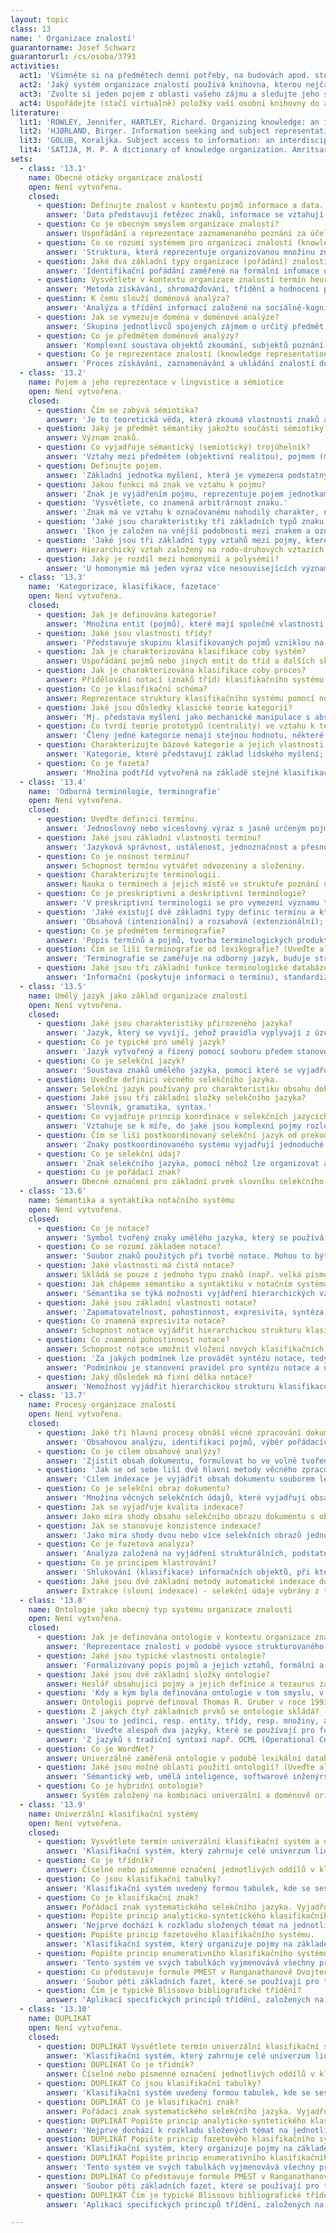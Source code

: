 ```yaml
---
layout: topic
class: 13
name: ' Organizace znalostí'
guarantorname: Josef Schwarz
guarantorurl: /cs/osoba/3793
activities:
  act1: 'Všimněte si na předmětech denní potřeby, na budovách apod. stop systémů organizace znalostí. Zjistěte základní charakteristiky takto určených systémů.'
  act2: 'Jaký systém organizace znalostí používá knihovna, kterou nejčastěji navštěvujete? Seznamte se podrobně s tímto systémem, abyste byli schopni o něm mluvit alespoň půl hodiny.'
  act3: 'Zvolte si jeden pojem z oblasti vašeho zájmu a sledujte jeho strukturu v různých typech systémů organizace znalostí (číselník, klasifikace, klíčová slova, předmětová hesla, tezaurus).'
  act4: Uspořádejte (stačí virtuálně) položky vaší osobní knihovny do alespoň dvaceti tříd.
literature:
  lit1: 'ROWLEY, Jennifer, HARTLEY, Richard. Organizing knowledge: an introduction to managing access to information. 4th ed. Farnham: Ashgate, 2008. 367 s. ISBN 978-0-7546-4431-6.'
  lit2: 'HJØRLAND, Birger. Information seeking and subject representation: an activity-theoretical approach to information science. Westport, Connecticut: Greenwood Press, 1997. 213 s. ISBN 0-313-29893-9.'
  lit3: 'GOLUB, Koraljka. Subject access to information: an interdisciplinary approach. Santa Barbara, California: Libraries Unlimited, 2015. 165 s. ISBN 978-1-61069-577-0.'
  lit4: 'SATIJA, M. P. A dictionary of knowledge organization. Amritsar: Guru Nanak Dev University, 2004. 248 s. ISBN 81-7770-101-0.'
sets:
  - class: '13.1'
    name: Obecné otázky organizace znalostí
    open: Není vytvořena.
    closed:
      - question: Definujte znalost v kontextu pojmů informace a data.
        answer: 'Data představují řetězec znaků, informace se vztahují k jejich významu a znalost je interpretací těchto informací a začlenění do kontextu.'
      - question: Co je obecným smyslem organizace znalostí?
        answer: Uspořádání a reprezentace zaznamenaného poznání za účelem efektivního vyhledávání požadovaných informací s pomocí určených nástrojů a metod.
      - question: Co se rozumí systémem pro organizaci znalostí (knowledge organization system)?
        answer: 'Struktura, která reprezentuje organizovanou množinu znalostí, obvykle založenou na vyjádření pojmů a jejich vztahů.'
      - question: Jaké dva základní typy organizace (pořádání) znalostí lze vydělit podle typu zpracovávaných a zpřístupňovaných informací?
        answer: 'Identifikační pořádání zaměřené na formální infomace o dokumentu, věcné pořádání zaměřené na informace o obsahu dokumentu.'
      - question: Vysvětlete v kontextu organizace znalostí termín heuristika.
        answer: 'Metoda získávání, shromažďování, třídění a hodnocení pramenů a pramenných informací. Používá se při přípravě technické a vědecké práce.'
      - question: K čemu slouží doménová analýza?
        answer: 'Analýza a třídění informací založené na sociálně-kognitivním přístupu k poznání, jejím základem je doména.'
      - question: Jak se vymezuje doména v doménové analýze?
        answer: 'Skupina jednotlivců spojených zájmem o určitý předmět, myšlenkovými paradigmaty a způsoby komunikace.'
      - question: Co je předmětem doménové analýzy?
        answer: 'Komplexní soustava objektů zkoumání, subjektů poznání a informačních objektů a jejich informačních a komunikačních vztahů.'
      - question: Co je reprezentace znalostí (knowledge representation)?
        answer: 'Proces získávání, zaznamenávání a ukládání znalostí do strojem srozumitelné podoby a jejich následné využívání v rámci informačního systému.'
  - class: '13.2'
    name: Pojem a jeho reprezentace v lingvistice a sémiotice
    open: Není vytvořena.
    closed:
      - question: Čím se zabývá sémiotika?
        answer: 'Je to teoretická věda, která zkoumá vlastnosti znaků a znakových systémů (založených nejen na jazyce).'
      - question: Jaký je předmět sémantiky jakožto součásti sémiotiky?
        answer: Význam znaků.
      - question: Co vyjadřuje sémantický (semiotický) trojúhelník?
        answer: 'Vztahy mezi předmětem (objektivní realitou), pojmem (myšlením) a znakem (jazykem).'
      - question: Definujte pojem.
        answer: 'Základní jednotka myšlení, která je vymezena podstatnými vlastnosti předmětů a jevů objektivní skutečnosti.'
      - question: Jakou funkci má znak ve vztahu k pojmu?
        answer: 'Znak je vyjádřením pojmu, reprezentuje pojem jednotkami z dané soustavy znaků.'
      - question: 'Vysvětlete, co znamená arbitrárnost znaku.'
        answer: 'Znak má ve vztahu k označovanému nahodilý charakter, neexistuje tedy příčinný vztah mezi znakem a jevem, který označuje.'
      - question: 'Jaké jsou charakteristiky tří základních typů znaku, tj. ikonu, indexu a symbolu?'
        answer: 'Ikon je založen na vnější podobnosti mezi znakem a označovaným, index definuje věcná souvislost, symbol je arbitrární.'
      - question: 'Jaké jsou tři základní typy vztahů mezi pojmy, které se nejčastěji objevují v systémech organizace znalostí?'
        answer: Hierarchický vztah založený na rodo-druhových vztazích; vztah asociace daný příbuzností pojmů; vztah ekvivalence určený shodou významů.
      - question: Jaký je rozdíl mezi homonymií a polysémií?
        answer: 'U homonymie má jeden výraz více nesouvisejících významů, u polysémie jde o významy geneticky související (např. oko - orgán, na punčoše).'
  - class: '13.3'
    name: 'Kategorizace, klasifikace, fazetace'
    open: Není vytvořena.
    closed:
      - question: Jak je definována kategorie?
        answer: 'Množina entit (pojmů), které mají společné vlastnosti.'
      - question: Jaké jsou vlastnosti třídy?
        answer: 'Představuje skupinu klasifikovaných pojmů vzniklou na základě shodných charakteristik, tvoří základní prvek klasifikačního systému.'
      - question: Jak je charakterizována klasifikace coby systém?
        answer: Uspořádání pojmů nebo jiných entit do tříd a dalších skupin (podtříd apod.) za účelem vyjádření jejich sémantických vztahů.
      - question: Jak je charakterizována klasifikace coby proces?
        answer: Přidělování notací (znaků tříd) klasifikačního systému za účelem vyjádření obsahu dokumentu.
      - question: Co je klasifikační schéma?
        answer: Reprezentace struktury klasifikačního systému pomocí notací.
      - question: Jaké jsou důsledky klasické teorie kategorií?
        answer: 'Mj. představa myšlení jako mechanické manipulace s abstraktními symboly, představa symbolu jako vnitřního zobrazení vnější skutečnosti.'
      - question: Co tvrdí teorie prototypů (centrality) ve vztahu k teorii kategorií?
        answer: 'Členy jedné kategorie nemají stejnou hodnotu, některé její členy jsou pro danou kategorii „nejlepšími příklady“ (prototypy).'
      - question: Charakterizujte bázové kategorie a jejich vlastnosti.
        answer: 'Kategorie, které představují základ lidského myšlení; leží „uvnitř“ hierarchie, členy bázové kategorie si dokážeme představit.'
      - question: Co je fazeta?
        answer: 'Množina podtříd vytvořená na základě stejné klasifikační charakteristiky; vyjadřuje vlastnosti, podle kterých se pojmy seskupují do tříd.'
  - class: '13.4'
    name: 'Odborná terminologie, terminografie'
    open: Není vytvořena.
    closed:
      - question: Uveďte definici termínu.
        answer: 'Jednoslovný nebo víceslovný výraz s jasně určeným pojmovým významem, který je opakovaně užíván v odborných textech.'
      - question: Jaké jsou základní vlastnosti termínu?
        answer: 'Jazyková správnost, ustálenost, jednoznačnost a přesnost, nosnost, motivovanost, mezinárodnost, systémovost.'
      - question: Co je nosnost termínu?
        answer: Schopnost termínu vytvářet odvozeniny a složeniny.
      - question: Charakterizujte terminologii.
        answer: Nauka o termínech a jejich místě ve struktuře poznání určitého oboru.
      - question: Co je preskriptivní a deskriptivní terminologie?
        answer: 'V preskriptivní terminologii se pro vymezení významu termínů používá jasně stanovená definice, v deskriptivní volněji pojatý výklad.'
      - question: 'Jaké existují dvě základní typy definic termínu a která je běžnější, resp. vhodnější, a proč?'
        answer: 'Obsahová (intenzionální) a rozsahová (extenzionální); vhodnější je obsahová, protože přesněji charakterizuje význam termínu.'
      - question: Co je předmětem terminografie?
        answer: 'Popis termínů a pojmů, tvorba terminologických produktů (např. terminologické slovníky, terminologické databáze), metodologie této činnosti.'
      - question: Čím se liší terminografie od lexikografie? (Uveďte alespoň tři rozdíly.)
        answer: 'Terminografie se zaměřuje na odborný jazyk, buduje strukturovanou soustavu termínů a pojmů, předepisuje použití termínů.'
      - question: Jaké jsou tři základní funkce terminologické databáze?
        answer: 'Informační (poskytuje informaci o termínu), standardizační (kodifikuje termíny), harmonizační (sjednocuje termíny i jejich výklady).'
  - class: '13.5'
    name: Umělý jazyk jako základ organizace znalostí
    open: Není vytvořena.
    closed:
      - question: Jaké jsou charakteristiky přirozeného jazyka?
        answer: 'Jazyk, který se vyvíjí, jehož pravidla vyplývají z úzu a jenž je užíván konkrétním jazykovým společenstvím.'
      - question: Co je typické pro umělý jazyk?
        answer: 'Jazyk vytvořený a řízený pomocí souboru předem stanovených pravidel, má předem definovaný slovník, sémantiku i syntaxi.'
      - question: Co je selekční jazyk?
        answer: 'Soustava znaků umělého jazyka, pomocí které se vyjadřují charakteristiky dokumentů za účelem jejich pořádání, ukládání a vyhledávání.'
      - question: Uveďte definici věcného selekčního jazyka.
        answer: Selekční jazyk používaný pro charakteristiku obsahu dokumentů pomocí věcných údajů; má umožnit vyhledávání dokumentů podle obsahu.
      - question: Jaké jsou tři základní složky selekčního jazyka?
        answer: 'Slovník, gramatika, syntax.'
      - question: Co vyjadřuje princip koordinace v selekčních jazycích?
        answer: 'Vztahuje se k míře, do jaké jsou komplexní pojmy rozloženy na dílčí jednotky a kombinovány při věcném zpracování a vyhledávání dokumentů.'
      - question: Čím se liší postkoordinovaný selekční jazyk od prekoordinovaného?
        answer: 'Znaky postkoordinovaného systému vyjadřují jednoduché pojmy, které se při indexaci přiřazují nezávisle a při vyhledávání se volně kombinují.'
      - question: Co je selekční údaj?
        answer: 'Znak selekčního jazyka, pomocí něhož lze organizovat a vyhledávat záznamy, dokumenty nebo informace.'
      - question: Co je pořádací znak?
        answer: Obecné označení pro základní prvek slovníku selekčního jazyka (v konkrétních systémech jde např. o klasifikační znak či lexikální jednotku).
  - class: '13.6'
    name: Sémantika a syntaktika notačního systému
    open: Není vytvořena.
    closed:
      - question: Co je notace?
        answer: 'Symbol tvořený znaky umělého jazyka, který se používá k označení tříd a jejich vzájemných vztahů při systematickém pořádání informací.'
      - question: Co se rozumí základem notace?
        answer: 'Soubor znaků použitých při tvorbě notace. Mohou to být číslice nebo písmena různých abeced, popř. i další znaky.'
      - question: Jaké vlastnosti má čistá notace?
        answer: Skládá se pouze z jednoho typu znaků (např. velká písmena latinské abecedy).
      - question: Jak chápeme sémantiku a syntaktiku v notačním systému?
        answer: 'Sémantika se týká možnosti vyjádření hierarchických vztahů v notaci, syntaktika se váže k možnosti syntézy, kombinace klasifikačních znaků.'
      - question: Jaké jsou základní vlastnosti notace?
        answer: 'Zapamatovatelnost, pohostinnost, expresivita, syntéza, flexibilita.'
      - question: Co znamená expresivita notace?
        answer: Schopnost notace vyjádřit hierarchickou strukturu klasifikace.
      - question: Co znamená pohostinnost notace?
        answer: Schopnost notace umožnit vložení nových klasifikačních znaků a rozšířit klasifikační systém o nové pojmy a struktury.
      - question: 'Za jakých podmínek lze provádět syntézu notace, tedy tvořit komplexní klasifikační znaky?'
        answer: 'Podmínkou je stanovení pravidel pro syntézu notace a určení pomocných znaků, kterými se jednotlivé klasifikační znaky kombinují.'
      - question: Jaký důsledek má fixní délka notace?
        answer: 'Nemožnost vyjádřit hierarchickou strukturu klasifikace, tedy ztrátu vlastností spojených s expresivitou notace.'
  - class: '13.7'
    name: Procesy organizace znalostí
    open: Není vytvořena.
    closed:
      - question: Jaké tři hlavní procesy obnáší věcné zpracování dokumentů?
        answer: 'Obsahovou analýzu, identifikaci pojmů, výběr pořádacích znaků selekčního jazyka.'
      - question: Co je cílem obsahové analýzy?
        answer: 'Zjistit obsah dokumentu, formulovat ho ve volně tvořených klíčových slovech a stanovit sémantické dominanty dokumentu.'
      - question: 'Jak se od sebe liší dvě hlavní metody věcného zpracování dokumentů, indexace a klasifikace?'
        answer: 'Cílem indexace je vyjádřit obsah dokumentu souborem lexikálních jednotek, cílem klasifikace je zařadit dokument do klasifikačního systému.'
      - question: Co je selekční obraz dokumentu?
        answer: 'Množina věcných selekčních údajů, které vyjadřují obsah dokumentu jako celku, jeho částí nebo jednotlivých informací v něm obsažených.'
      - question: Jak se vyjadřuje kvalita indexace?
        answer: Jako míra shody obsahu selekčního obrazu dokumentu s obsahem dokumentu.
      - question: Jak se stanovuje konzistence indexace?
        answer: 'Jako míra shody dvou nebo více selekčních obrazů jednoho dokumentu, resp. více obsahově totožných dokumentů.'
      - question: Co je fazetová analýza?
        answer: 'Analýza založená na vyjádření strukturálních, podstatných charakteristik pojmů, označovaných jako fazety.'
      - question: Co je principem klastrování?
        answer: 'Shlukování (klasifikace) informačních objektů, při které dochází k třídění jednotek do skupin (shluků) podle jejich obsahové podobnosti.'
      - question: Jaké jsou dvě základní metody automatické indexace dokumentů?
        answer: Extrakce (slovní indexace) - selekční údaje vybrány z textu; přiřazování (pojmová indexace) - selekční údaje vybrány ze selekčního jazyka.
  - class: '13.8'
    name: Ontologie jako obecný typ systému organizace znalostí
    open: Není vytvořena.
    closed:
      - question: Jak je definována ontologie v kontextu organizace znalostí?
        answer: 'Reprezentace znalostí v podobě vysoce strukturovaného, univerzálně nebo doménově orientovaného pojmového slovníku (sémantické sítě).'
      - question: Jaké jsou typické vlastnosti ontologie?
        answer: 'Formalizovaný popis pojmů a jejich vztahů, formální a deklarativní reprezentace pojmů.'
      - question: Jaké jsou dvě základní složky ontologie?
        answer: Heslář obsahující pojmy a jejich definice a tezaurus zahrnující vztahy mezi pojmy.
      - question: 'Kdy a kým byla definována ontologie v tom smyslu, v jakém se používá v organizaci znalostí?'
        answer: Ontologii poprvé definoval Thomas R. Gruber v roce 1993.
      - question: Z jakých čtyř základních prvků se ontologie skládá?
        answer: 'Jsou to jedinci, resp. entity, třídy, resp. množiny, atributy, resp. parametry, a vazby, resp. vztahy.'
      - question: 'Uveďte alespoň dva jazyky, které se používají pro formalizaci ontologií.'
        answer: 'Z jazyků s tradiční syntaxí např. OCML (Operational Conceptual Modelling Language), ze značkovacích jazyků např. OWL (Web Ontology Language)'
      - question: Co je WordNet?
        answer: Univerzálně zaměřená ontologie v podobě lexikální databáze angličtiny. Na WordNet navazují systémy dalších jazyků vč. češtiny (BalkaNet).
      - question: Jaké jsou možné oblasti použití ontologií? (Uveďte alespoň dvě.)
        answer: 'Sémantický web, umělá inteligence, softwarové inženýrství, bioinformatika, geografické informační systémy.'
      - question: Co je hybridní ontologie?
        answer: Systém založený na kombinaci univerzální a doménově orientované ontologie.
  - class: '13.9'
    name: Univerzální klasifikační systémy
    open: Není vytvořena.
    closed:
      - question: Vysvětlete termín univerzální klasifikační systém a uveďte příklad.
        answer: 'Klasifikační systém, který zahrnuje celé univerzum lidského poznání. Např. Mezinárodní desetinné třídění, Třídění Kongresové knihovny.'
      - question: Co je třídník?
        answer: Číselné nebo písmenné označení jednotlivých oddílů v klasifikačním schématu.
      - question: Co jsou klasifikační tabulky?
        answer: 'Klasifikační systém uvedený formou tabulek, kde se seskupují pojmy do tříd, podtříd, oddílů a pododdílů s notacemi a slovními ekvivalenty.'
      - question: Co je klasifikační znak?
        answer: Pořádací znak systematického selekčního jazyka. Vyjadřuje téma klasifikovaného dokumentu.
      - question: Popište princip analyticko-syntetického klasifikačního systému.
        answer: 'Nejprve dochází k rozkladu složených témat na jednotlivé komponenty, označené notacemi, které se následně skládají do klasifikačního znaku.'
      - question: Popište princip fazetového klasifikačního systému.
        answer: 'Klasifikační systém, který organizuje pojmy na základě jejich vlastností do fazet. Způsob třídění umožňuje zařazení objektu do více tříd.'
      - question: Popište princip enumerativního klasifikačního systému.
        answer: 'Tento systém ve svých tabulkách vyjmenovává všechny předměty, které mají být klasifikovány.'
      - question: Co představuje formule PMEST v Ranganathanově Dvojtečkovém třídění?
        answer: 'Soubor pěti základních fazet, které se používají pro třídění dokumentů (osobnost, hmota, energie, prostor, čas).'
      - question: Čím je typické Blissovo bibliografické třídění?
        answer: 'Aplikací specifických principů třídění, založených na vědeckém poznání (soulad, stupňování, kolokace, adaptabilita), a krátkostí notace.'
  - class: '13.10'
    name: DUPLIKÁT
    open: Není vytvořena.
    closed:
      - question: DUPLIKÁT Vysvětlete termín univerzální klasifikační systém a uveďte příklad.
        answer: 'Klasifikační systém, který zahrnuje celé univerzum lidského poznání. Např. Mezinárodní desetinné třídění, Třídění Kongresové knihovny.'
      - question: DUPLIKÁT Co je třídník?
        answer: Číselné nebo písmenné označení jednotlivých oddílů v klasifikačním schématu.
      - question: DUPLIKÁT Co jsou klasifikační tabulky?
        answer: 'Klasifikační systém uvedený formou tabulek, kde se seskupují pojmy do tříd, podtříd, oddílů a pododdílů s notacemi a slovními ekvivalenty.'
      - question: DUPLIKÁT Co je klasifikační znak?
        answer: Pořádací znak systematického selekčního jazyka. Vyjadřuje téma klasifikovaného dokumentu.
      - question: DUPLIKÁT Popište princip analyticko-syntetického klasifikačního systému.
        answer: 'Nejprve dochází k rozkladu složených témat na jednotlivé komponenty, označené notacemi, které se následně skládají do klasifikačního znaku.'
      - question: DUPLIKÁT Popište princip fazetového klasifikačního systému.
        answer: 'Klasifikační systém, který organizuje pojmy na základě jejich vlastností do fazet. Způsob třídění umožňuje zařazení objektu do více tříd.'
      - question: DUPLIKÁT Popište princip enumerativního klasifikačního systému.
        answer: 'Tento systém ve svých tabulkách vyjmenovává všechny předměty, které mají být klasifikovány.'
      - question: DUPLIKÁT Co představuje formule PMEST v Ranganathanově Dvojtečkovém třídění?
        answer: 'Soubor pěti základních fazet, které se používají pro třídění dokumentů (osobnost, hmota, energie, prostor, čas).'
      - question: DUPLIKÁT Čím je typické Blissovo bibliografické třídění?
        answer: 'Aplikací specifických principů třídění, založených na vědeckém poznání (soulad, stupňování, kolokace, adaptabilita), a krátkostí notace.'

---
```

